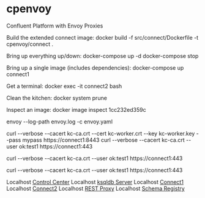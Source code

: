 # cpenvoy
Confluent Platform with Envoy Proxies




Build the extended connect image:
docker build -f src/connect/Dockerfile -t cpenvoy/connect .


Bring up everything up/down:
docker-compose up -d
docker-compose stop

Bring up a single image (includes dependencies):
docker-compose up connect1

Get a terminal:
docker exec -it connect2 bash


Clean the kitchen:
docker system prune

Inspect an image:
docker image inspect 1cc232ed359c


envoy --log-path envoy.log -c envoy.yaml

curl --verbose --cacert kc-ca.crt --cert kc-worker.crt --key kc-worker.key --pass mypass     https://connect1:8443
curl --verbose --cacert kc-ca.crt                                           --user ok:test1  https://connect1:443

curl --verbose --cacert kc-ca.crt --user ok:test1  https://connect1:443


curl --verbose --cacert kc-ca.crt --user ok:test1  https://connect1:443



Localhost [Control Center](http://localhost:9021/)
Localhost [ksqldb Server](http://localhost:8088/)
Localhost [Connect1](http://localhost:10443/)
Localhost [Connect2](http://localhost:11443/)
Localhost [REST Proxy](http://localhost:8082/)
Localhost [Schema Registry](http://localhost:8081)


